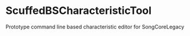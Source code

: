 # ScuffedBSCharacteristicTool
Prototype command line based characteristic editor for SongCoreLegacy
